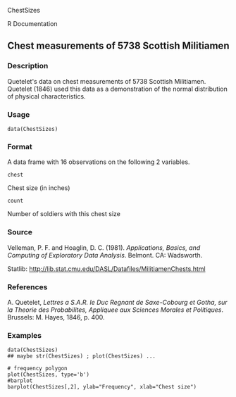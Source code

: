 ChestSizes

R Documentation

##  Chest measurements of 5738 Scottish Militiamen

### Description

Quetelet's data on chest measurements of 5738 Scottish Militiamen. Quetelet
(1846) used this data as a demonstration of the normal distribution of
physical characteristics.

### Usage

    data(ChestSizes)

### Format

A data frame with 16 observations on the following 2 variables.

`chest`

Chest size (in inches)

`count`

Number of soldiers with this chest size

### Source

Velleman, P. F. and Hoaglin, D. C. (1981). _Applications, Basics, and
Computing of Exploratory Data Analysis_. Belmont. CA: Wadsworth.

Statlib: <http://lib.stat.cmu.edu/DASL/Datafiles/MilitiamenChests.html>

### References

A. Quetelet, _Lettres a S.A.R. le Duc Regnant de Saxe-Cobourg et Gotha, sur la
Theorie des Probabilites, Appliquee aux Sciences Morales et Politiques_.
Brussels: M. Hayes, 1846, p. 400.

### Examples

    
    data(ChestSizes)
    ## maybe str(ChestSizes) ; plot(ChestSizes) ...
    
    # frequency polygon
    plot(ChestSizes, type='b')
    #barplot
    barplot(ChestSizes[,2], ylab="Frequency", xlab="Chest size")

